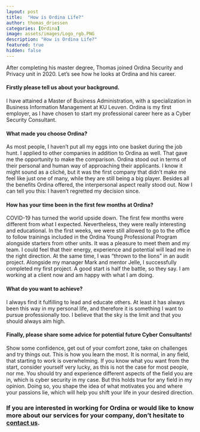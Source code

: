 ```yaml
---
layout: post
title:  "How is Ordina Life?"
author: thomas_driessen
categories: [Ordina]
image: assets/images/Logo_rgb.PNG
description: "How is Ordina Life?"
featured: true
hidden: false
---
```


After completing his master degree, Thomas joined Ordina Security and Privacy unit in 2020. Let’s see how he looks at Ordina and his career.

#### Firstly please tell us about your background.
I have attained a Master of Business Administration, with a specialization in Business Information Management at KU Leuven. Ordina is my first employer, as I have chosen to start my professional career here as a Cyber Security Consultant.

#### What made you choose Ordina?
As most people, I haven’t put all my eggs into one basket during the job hunt. I applied to other companies in addition to Ordina as well. That gave me the opportunity to make the comparison. Ordina stood out in terms of their personal and human way of approaching their applicants. I know it might sound as a cliché, but it was the first company that didn’t make me feel like just one of many, while they are still being a big player. Besides all the benefits Ordina offered, the interpersonal aspect really stood out. Now I can tell you this: I haven’t regretted my decision since.


#### How has your time been in the first few months at Ordina?
COVID-19 has turned the world upside down. The first few months were different from what I expected. Nevertheless, they were really interesting and educational. In the first weeks, we were still allowed to go to the office to follow trainings included in the Ordina Young Professional Program alongside starters from other units. It was a pleasure to meet them and my team. I could feel that their energy, experience and potential will lead me in the right direction. At the same time, I was “thrown to the lions” in an audit project. Alongside my manager Mark and mentor Jelle, I successfully completed my first project. A good start is half the battle, so they say. I am working at a client now and am happy with what I am doing.

#### What do you want to achieve?
I always find it fulfilling to lead and educate others. At least it has always been this way in my personal life, and therefore it is something I want to pursue professionally too. I believe that the sky is the limit and that you should always aim high.

#### Finally, please share some advice for potential future Cyber Consultants!
Show some confidence, get out of your comfort zone, take on challenges and try things out. This is how you learn the most. 
It is normal, in any field, that starting to work is overwhelming. If you know what you want from the start, consider yourself very lucky, as this is not the case for most people, nor me. You should try and experience different aspects of the field you are in, which is cyber security in my case. But this holds true for any field in my opinion. Doing so, you shape the idea of what motivates you and where your passions lie, which will help you shift your life in your desired direction.


### If you are interested in working for Ordina or would like to know more about our services for your company, don’t hesitate to [contact us](https://www.ordina.be/diensten/security-and-privacy/).